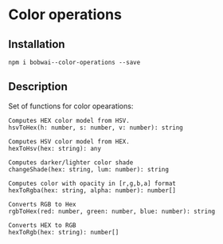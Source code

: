 # Color operations

## Installation

    npm i bobwai--color-operations --save

## Description

Set of functions for color opearations:

    Computes HEX color model from HSV.
    hsvToHex(h: number, s: number, v: number): string

    Computes HSV color model from HEX.
    hexToHsv(hex: string): any

    Computes darker/lighter color shade
    changeShade(hex: string, lum: number): string

    Computes color with opacity in [r,g,b,a] format
    hexToRgba(hex: string, alpha: number): number[]

    Converts RGB to Hex
    rgbToHex(red: number, green: number, blue: number): string

    Converts HEX to RGB
    hexToRgb(hex: string): number[]
